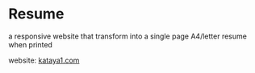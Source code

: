 # Resume

a responsive website that transform into a single page A4/letter resume when printed 

website: [kataya1.com](https://kataya1.com)
